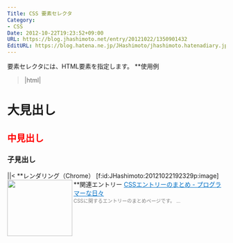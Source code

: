 ```yaml
---
Title: CSS 要素セレクタ
Category:
- CSS
Date: 2012-10-22T19:23:52+09:00
URL: https://blog.jhashimoto.net/entry/20121022/1350901432
EditURL: https://blog.hatena.ne.jp/JHashimoto/jhashimoto.hatenadiary.jp/atom/entry/12921228815717255640
---
```


要素セレクタには、HTML要素を指定します。
**使用例
>|html|
<!DOCTYPE html>
<html lang="ja">
<head>
<title>Hello! CSS</title>
<meta charset="UTF-8">
<style>
h2 {
    color:	red;
}
</style>
</head>
<body>
<h1>大見出し</h1>
<h2>中見出し</h2>
<h3>子見出し</h3>
</body>
</html>
||<
**レンダリング（Chrome）
[f:id:JHashimoto:20121022192329p:image]
**関連エントリー
<a href="http://d.hatena.ne.jp/JHashimoto/20121023/1350990421" target="_blank"><img class="alignleft" align="left" border="0" src="http://capture.heartrails.com/150x130/shadow?http://d.hatena.ne.jp/JHashimoto/20121023/1350990421" alt="" width="150" height="130" /></a><a style="color:#0070C5;" href="http://d.hatena.ne.jp/JHashimoto/20121023/1350990421" target="_blank">CSSエントリーのまとめ - プログラマーな日々</a><a href="http://b.hatena.ne.jp/entry/http://d.hatena.ne.jp/JHashimoto/20121023/1350990421" target="_blank"><img border="0" src="http://b.hatena.ne.jp/entry/image/http://d.hatena.ne.jp/JHashimoto/20121023/1350990421" alt="" /></a><br><span style="color: #808080;font-size: 80%;">CSSに関するエントリーのまとめページです。 ...</span><br style="clear:both;" />
